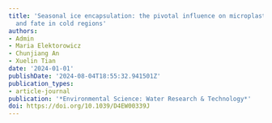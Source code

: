 ```yaml
---
title: 'Seasonal ice encapsulation: the pivotal influence on microplastic transport
  and fate in cold regions'
authors:
- Admin
- Maria Elektorowicz
- Chunjiang An
- Xuelin Tian
date: '2024-01-01'
publishDate: '2024-08-04T18:55:32.941501Z'
publication_types:
- article-journal
publication: '*Environmental Science: Water Research & Technology*'
doi: https://doi.org/10.1039/D4EW00339J
---
```


